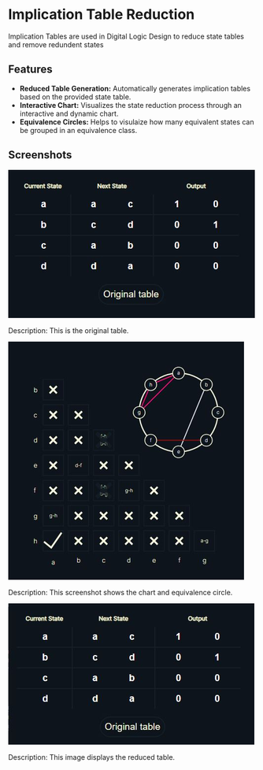 # Implication Table Reduction

Implication Tables are used in Digital Logic Design to reduce state tables and remove redundent states


## Features

- **Reduced Table Generation:** Automatically generates implication tables based on the provided state table.
- **Interactive Chart:** Visualizes the state reduction process through an interactive and dynamic chart.
- **Equivalence Circles:** Helps to visulaize how many equivalent states can be grouped in an equivalence class.

## Screenshots

![Original Table](screenshots/original.jpg)

Description: This is the original table.

![Chart and Equivalence Circle](screenshots/chart.jpg)

Description: This screenshot shows the chart and equivalence circle.

![Reduced Table](screenshots/reduced.jpg)

Description: This image displays the reduced table.
